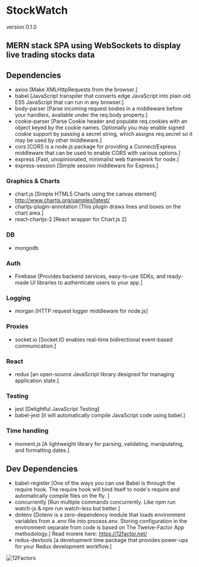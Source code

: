 # StockWatch
version 0.1.0

## MERN stack SPA using WebSockets to display live trading stocks data

## Dependencies

- axios [Make XMLHttpRequests from the browser.]
- babel [JavaScript transpiler that converts edge JavaScript into plain old ES5 JavaScript that can run in any browser.]
- body-parser [Parse incoming request bodies in a middleware before your handlers, available under the req.body property.]
- cookie-parser [Parse Cookie header and populate req.cookies with an object keyed by the cookie names. Optionally you may enable signed cookie support by passing a secret string, which assigns req.secret so it may be used by other middleware.]
- cors [CORS is a node.js package for providing a Connect/Express middleware that can be used to enable CORS with various options.]
- express [Fast, unopinionated, minimalist web framework for node.]
- express-session [Simple session middleware for Express.]

### Graphics & Charts

- chart.js [Simple HTML5 Charts using the canvas element] http://www.chartjs.org/samples/latest/
- chartjs-plugin-annotation [This plugin draws lines and boxes on the chart area.]
- react-chartjs-2 [React wrapper for Chart.js 2]

### DB

- mongodb

### Auth

- Firebase [Provides backend services, easy-to-use SDKs, and ready-made UI libraries to authenticate users to your app.]

### Logging

- morgan [HTTP request logger middleware for node.js]

### Proxies

- socket.io [Socket.IO enables real-time bidirectional event-based communication.]

### React 

- redux [an open-source JavaScript library designed for managing application state.]

###  Testing

- jest [Delightful JavaScript Testing]
- babel-jest [it will automatically compile JavaScript code using babel.]

### Time handling

- moment.js [A lightweight library for parsing, validating, manipulating, and formatting dates.]

## Dev Dependencies

- babel-register [One of the ways you can use Babel is through the require hook. The require hook will bind itself to node's require and automatically compile files on the fly. ]
- concurrently [Run multiple commands concurrently. Like npm run watch-js & npm run watch-less but better.]
- dotenv [Dotenv is a zero-dependency module that loads environment variables from a .env file into process.env. Storing configuration in the environment separate from code is based on The Twelve-Factor App methodology.] Read morere here: https://12factor.net/
- redux-devtools [a development time package that provides power-ups for your Redux development workflow.]

![12Factors](https://github.com/julianhasse/SWlogin/blob/master/public/images/12Factors.png)
